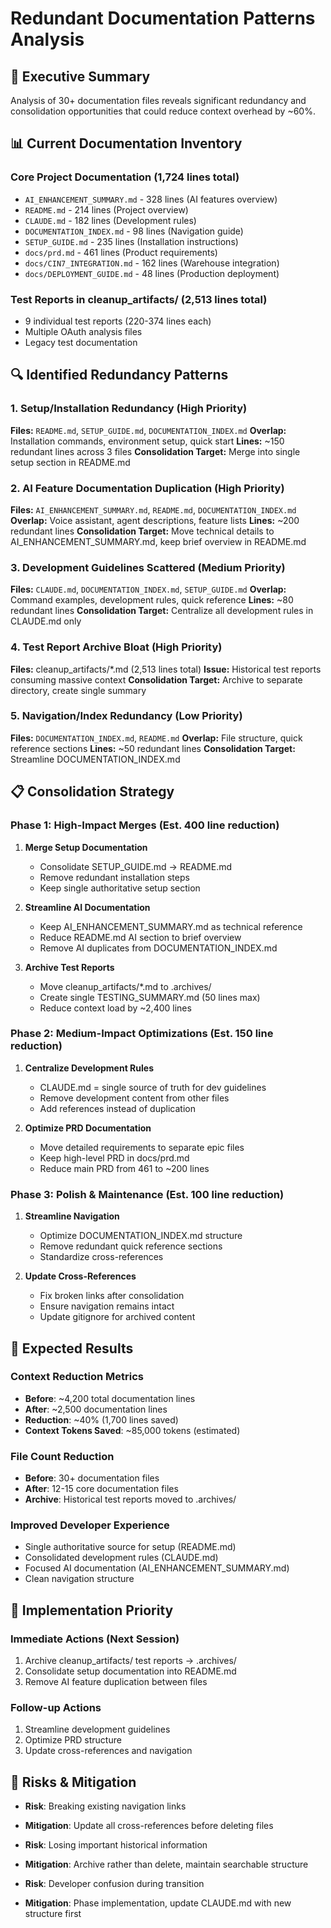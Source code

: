 # Redundant Documentation Patterns Analysis

## 🎯 Executive Summary
Analysis of 30+ documentation files reveals significant redundancy and consolidation opportunities that could reduce context overhead by ~60%.

## 📊 Current Documentation Inventory

### Core Project Documentation (1,724 lines total)
- `AI_ENHANCEMENT_SUMMARY.md` - 328 lines (AI features overview)
- `README.md` - 214 lines (Project overview)
- `CLAUDE.md` - 182 lines (Development rules)
- `DOCUMENTATION_INDEX.md` - 98 lines (Navigation guide)
- `SETUP_GUIDE.md` - 235 lines (Installation instructions)
- `docs/prd.md` - 461 lines (Product requirements)
- `docs/CIN7_INTEGRATION.md` - 162 lines (Warehouse integration)
- `docs/DEPLOYMENT_GUIDE.md` - 48 lines (Production deployment)

### Test Reports in cleanup_artifacts/ (2,513 lines total)
- 9 individual test reports (220-374 lines each)
- Multiple OAuth analysis files
- Legacy test documentation

## 🔍 Identified Redundancy Patterns

### 1. **Setup/Installation Redundancy** (High Priority)
**Files:** `README.md`, `SETUP_GUIDE.md`, `DOCUMENTATION_INDEX.md`
**Overlap:** Installation commands, environment setup, quick start
**Lines:** ~150 redundant lines across 3 files
**Consolidation Target:** Merge into single setup section in README.md

### 2. **AI Feature Documentation Duplication** (High Priority)  
**Files:** `AI_ENHANCEMENT_SUMMARY.md`, `README.md`, `DOCUMENTATION_INDEX.md`
**Overlap:** Voice assistant, agent descriptions, feature lists
**Lines:** ~200 redundant lines
**Consolidation Target:** Move technical details to AI_ENHANCEMENT_SUMMARY.md, keep brief overview in README.md

### 3. **Development Guidelines Scattered** (Medium Priority)
**Files:** `CLAUDE.md`, `DOCUMENTATION_INDEX.md`, `SETUP_GUIDE.md`
**Overlap:** Command examples, development rules, quick reference
**Lines:** ~80 redundant lines
**Consolidation Target:** Centralize all development rules in CLAUDE.md only

### 4. **Test Report Archive Bloat** (High Priority)
**Files:** cleanup_artifacts/*.md (2,513 lines total)
**Issue:** Historical test reports consuming massive context
**Consolidation Target:** Archive to separate directory, create single summary

### 5. **Navigation/Index Redundancy** (Low Priority)
**Files:** `DOCUMENTATION_INDEX.md`, `README.md`
**Overlap:** File structure, quick reference sections
**Lines:** ~50 redundant lines
**Consolidation Target:** Streamline DOCUMENTATION_INDEX.md

## 📋 Consolidation Strategy

### Phase 1: High-Impact Merges (Est. 400 line reduction)
1. **Merge Setup Documentation**
   - Consolidate SETUP_GUIDE.md → README.md
   - Remove redundant installation steps
   - Keep single authoritative setup section

2. **Streamline AI Documentation**
   - Keep AI_ENHANCEMENT_SUMMARY.md as technical reference
   - Reduce README.md AI section to brief overview
   - Remove AI duplicates from DOCUMENTATION_INDEX.md

3. **Archive Test Reports** 
   - Move cleanup_artifacts/*.md to .archives/
   - Create single TESTING_SUMMARY.md (50 lines max)
   - Reduce context load by ~2,400 lines

### Phase 2: Medium-Impact Optimizations (Est. 150 line reduction)
1. **Centralize Development Rules**
   - CLAUDE.md = single source of truth for dev guidelines
   - Remove development content from other files
   - Add references instead of duplication

2. **Optimize PRD Documentation**
   - Move detailed requirements to separate epic files
   - Keep high-level PRD in docs/prd.md
   - Reduce main PRD from 461 to ~200 lines

### Phase 3: Polish & Maintenance (Est. 100 line reduction)
1. **Streamline Navigation**
   - Optimize DOCUMENTATION_INDEX.md structure
   - Remove redundant quick reference sections
   - Standardize cross-references

2. **Update Cross-References**
   - Fix broken links after consolidation
   - Ensure navigation remains intact
   - Update gitignore for archived content

## 🎯 Expected Results

### Context Reduction Metrics
- **Before**: ~4,200 total documentation lines
- **After**: ~2,500 documentation lines  
- **Reduction**: ~40% (1,700 lines saved)
- **Context Tokens Saved**: ~85,000 tokens (estimated)

### File Count Reduction
- **Before**: 30+ documentation files
- **After**: 12-15 core documentation files
- **Archive**: Historical test reports moved to .archives/

### Improved Developer Experience
- Single authoritative source for setup (README.md)
- Consolidated development rules (CLAUDE.md)
- Focused AI documentation (AI_ENHANCEMENT_SUMMARY.md)
- Clean navigation structure

## 📝 Implementation Priority

### Immediate Actions (Next Session)
1. Archive cleanup_artifacts/ test reports → .archives/
2. Consolidate setup documentation into README.md
3. Remove AI feature duplication between files

### Follow-up Actions
1. Streamline development guidelines
2. Optimize PRD structure
3. Update cross-references and navigation

## 🚨 Risks & Mitigation
- **Risk**: Breaking existing navigation links
- **Mitigation**: Update all cross-references before deleting files

- **Risk**: Losing important historical information  
- **Mitigation**: Archive rather than delete, maintain searchable structure

- **Risk**: Developer confusion during transition
- **Mitigation**: Phase implementation, update CLAUDE.md with new structure first